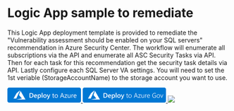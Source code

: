 # Logic App sample to remediate

This Logic App deployment template is provided to remediate the "Vulnerability assessment should be enabled 
on your SQL servers" recommendation in Azure Security Center.  The workflow will enumerate all 
subscriptions via the API and enumerate all ASC Security Tasks via API.  Then for each task for this recommendation
get the security task details via API.  Lastly configure each SQL Server VA settings.  You will need to set the 1st veriable (StorageAccountName) to the storage account you want to use.

<a href="https://portal.azure.com/#create/Microsoft.Template/uri/https:%2F%2Fraw.githubusercontent.com%2FAzure%2FAzure-Security-Center%2Fmaster%2FSecure%20Score%2FVulnerability%20assessment%20should%20be%20enabled%20on%20your%20SQL%20servers%2FLogic%20App%2Fazuredeploy.json" target="_blank">
    <img src="https://raw.githubusercontent.com/Azure/azure-quickstart-templates/master/1-CONTRIBUTION-GUIDE/images/deploytoazure.png"/>
</a>
<a href="https://portal.azure.com/#create/Microsoft.Template/uri/https:%2F%2Fraw.githubusercontent.com%2FAzure%2FAzure-Security-Center%2Fmaster%2FSecure%20Score%2FVulnerability%20assessment%20should%20be%20enabled%20on%20your%20SQL%20servers%2FLogic%20App%2Fazuredeploy.json" target="_blank">
<img src="https://raw.githubusercontent.com/Azure/azure-quickstart-templates/master/1-CONTRIBUTION-GUIDE/images/deploytoazuregov.png"
</a>
<a href="http://armviz.io/#/?load=https:%2F%2Fraw.githubusercontent.com%2FAzure%2FAzure-Security-Center%2Fmaster%2FSecure%20Score%2FVulnerability%20assessment%20should%20be%20enabled%20on%20your%20SQL%20servers%2FLogic%20App%2Fazuredeploy.json" target="_blank">
    <img src="http://armviz.io/visualizebutton.png"/>
</a>
